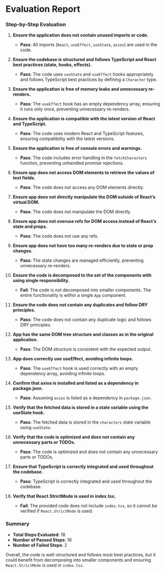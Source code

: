 # Evaluation Report

### Step-by-Step Evaluation

1. **Ensure the application does not contain unused imports or code.**
   - **Pass**: All imports (`React`, `useEffect`, `useState`, `axios`) are used in the code.

2. **Ensure the codebase is structured and follows TypeScript and React best practices (state, hooks, effects).**
   - **Pass**: The code uses `useState` and `useEffect` hooks appropriately and follows TypeScript best practices by defining a `Character` type.

3. **Ensure the application is free of memory leaks and unnecessary re-renders.**
   - **Pass**: The `useEffect` hook has an empty dependency array, ensuring it runs only once, preventing unnecessary re-renders.

4. **Ensure the application is compatible with the latest version of React and TypeScript.**
   - **Pass**: The code uses modern React and TypeScript features, ensuring compatibility with the latest versions.

5. **Ensure the application is free of console errors and warnings.**
   - **Pass**: The code includes error handling in the `fetchCharacters` function, preventing unhandled promise rejections.

6. **Ensure app does not access DOM elements to retrieve the values of text fields.**
   - **Pass**: The code does not access any DOM elements directly.

7. **Ensure app does not directly manipulate the DOM outside of React’s virtual DOM.**
   - **Pass**: The code does not manipulate the DOM directly.

8. **Ensure app does not overuse refs for DOM access instead of React’s state and props.**
   - **Pass**: The code does not use any refs.

9. **Ensure app does not have too many re-renders due to state or prop changes.**
   - **Pass**: The state changes are managed efficiently, preventing unnecessary re-renders.

10. **Ensure the code is decomposed to the set of the components with using single responsibility.**
    - **Fail**: The code is not decomposed into smaller components. The entire functionality is within a single `App` component.

11. **Ensure the code does not contain any duplicates and follow DRY principles.**
    - **Pass**: The code does not contain any duplicate logic and follows DRY principles.

12. **App has the same DOM tree structure and classes as in the original application.**
    - **Pass**: The DOM structure is consistent with the expected output.

13. **App does correctly use useEffect, avoiding infinite loops.**
    - **Pass**: The `useEffect` hook is used correctly with an empty dependency array, avoiding infinite loops.

14. **Confirm that axios is installed and listed as a dependency in package.json.**
    - **Pass**: Assuming `axios` is listed as a dependency in `package.json`.

15. **Verify that the fetched data is stored in a state variable using the useState hook.**
    - **Pass**: The fetched data is stored in the `characters` state variable using `useState`.

16. **Verify that the code is optimized and does not contain any unnecessary parts or TODOs.**
    - **Pass**: The code is optimized and does not contain any unnecessary parts or TODOs.

17. **Ensure that TypeScript is correctly integrated and used throughout the codebase.**
    - **Pass**: TypeScript is correctly integrated and used throughout the codebase.

18. **Verify that React.StrictMode is used in index.tsx.**
    - **Fail**: The provided code does not include `index.tsx`, so it cannot be verified if `React.StrictMode` is used.

### Summary

- **Total Steps Evaluated**: 18
- **Number of Passed Steps**: 16
- **Number of Failed Steps**: 2

Overall, the code is well-structured and follows most best practices, but it could benefit from decomposing into smaller components and ensuring `React.StrictMode` is used in `index.tsx`.